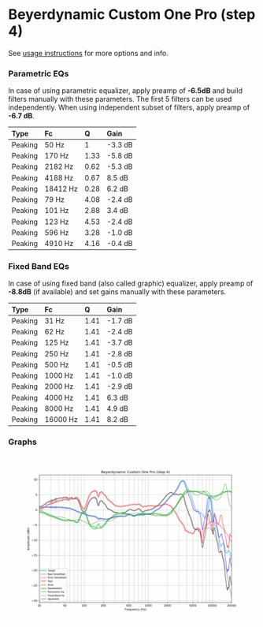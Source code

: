 # Beyerdynamic Custom One Pro (step 4)
See [usage instructions](https://github.com/jaakkopasanen/AutoEq#usage) for more options and info.

### Parametric EQs
In case of using parametric equalizer, apply preamp of **-6.5dB** and build filters manually
with these parameters. The first 5 filters can be used independently.
When using independent subset of filters, apply preamp of **-6.7 dB**.

| Type    | Fc       |    Q | Gain    |
|:--------|:---------|:-----|:--------|
| Peaking | 50 Hz    | 1    | -3.3 dB |
| Peaking | 170 Hz   | 1.33 | -5.8 dB |
| Peaking | 2182 Hz  | 0.62 | -5.3 dB |
| Peaking | 4188 Hz  | 0.67 | 8.5 dB  |
| Peaking | 18412 Hz | 0.28 | 6.2 dB  |
| Peaking | 79 Hz    | 4.08 | -2.4 dB |
| Peaking | 101 Hz   | 2.88 | 3.4 dB  |
| Peaking | 123 Hz   | 4.53 | -2.4 dB |
| Peaking | 596 Hz   | 3.28 | -1.0 dB |
| Peaking | 4910 Hz  | 4.16 | -0.4 dB |

### Fixed Band EQs
In case of using fixed band (also called graphic) equalizer, apply preamp of **-8.8dB**
(if available) and set gains manually with these parameters.

| Type    | Fc       |    Q | Gain    |
|:--------|:---------|:-----|:--------|
| Peaking | 31 Hz    | 1.41 | -1.7 dB |
| Peaking | 62 Hz    | 1.41 | -2.4 dB |
| Peaking | 125 Hz   | 1.41 | -3.7 dB |
| Peaking | 250 Hz   | 1.41 | -2.8 dB |
| Peaking | 500 Hz   | 1.41 | -0.5 dB |
| Peaking | 1000 Hz  | 1.41 | -1.0 dB |
| Peaking | 2000 Hz  | 1.41 | -2.9 dB |
| Peaking | 4000 Hz  | 1.41 | 6.3 dB  |
| Peaking | 8000 Hz  | 1.41 | 4.9 dB  |
| Peaking | 16000 Hz | 1.41 | 8.2 dB  |

### Graphs
![](./Beyerdynamic%20Custom%20One%20Pro%20(step%204).png)